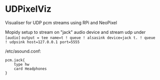 # UDPixelViz
Visualiser for UDP pcm streams using RPi and NeoPixel

Mopidy setup to stream on "jack" audio device and stream udp under `[audio]`
`output = tee name=t ! queue ! alsasink device=jack t. ! queue ! udpsink host=127.0.0.1 port=5555`

/etc/asound.conf: 
```
pcm.jack{
	type hw
	card Headphones
}
```

